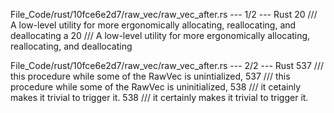 File_Code/rust/10fce6e2d7/raw_vec/raw_vec_after.rs --- 1/2 --- Rust
20 /// A low-level utility for more ergonomically allocating, reallocating, and deallocating a                                                               20 /// A low-level utility for more ergonomically allocating, reallocating, and deallocating

File_Code/rust/10fce6e2d7/raw_vec/raw_vec_after.rs --- 2/2 --- Rust
537     /// this procedure while some of the RawVec is unintialized,                                                                                         537     /// this procedure while some of the RawVec is uninitialized,
538     /// it cetainly makes it trivial to trigger it.                                                                                                      538     /// it certainly makes it trivial to trigger it.

